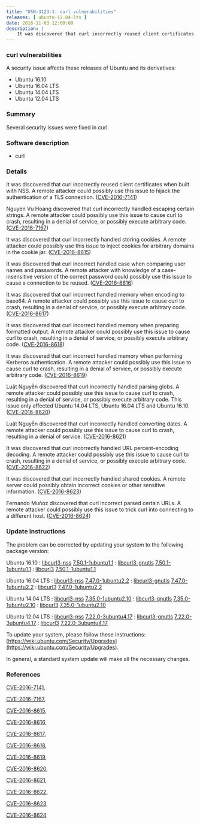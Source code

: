 ```yaml
---
title: "USN-3123-1: curl vulnerabilities"
releases: [ ubuntu-12.04-lts ]
date: 2016-11-03 12:00:00
description: |
    It was discovered that curl incorrectly reused client certificates when built with NSS. A remote attacker could possibly use this issue to hijack the authentication of a TLS connection. ([CVE-2016-7141](http://people.ubuntu.com/~ubuntu-security/cve/CVE-2016-7141))
--- 
```

 
### curl vulnerabilities

A security issue affects these releases of Ubuntu and its derivatives:

* Ubuntu 16.10
* Ubuntu 16.04 LTS
* Ubuntu 14.04 LTS
* Ubuntu 12.04 LTS

### Summary

Several security issues were fixed in curl. 

### Software description

* curl 

### Details

It was discovered that curl incorrectly reused client certificates when built with NSS. A remote attacker could possibly use this issue to hijack the authentication of a TLS connection. ([CVE-2016-7141](http://people.ubuntu.com/~ubuntu-security/cve/CVE-2016-7141))

Nguyen Vu Hoang discovered that curl incorrectly handled escaping certain strings. A remote attacker could possibly use this issue to cause curl to crash, resulting in a denial of service, or possibly execute arbitrary code. ([CVE-2016-7167](http://people.ubuntu.com/~ubuntu-security/cve/CVE-2016-7167))

It was discovered that curl incorrectly handled storing cookies. A remote attacker could possibly use this issue to inject cookies for arbitrary domains in the cookie jar. ([CVE-2016-8615](http://people.ubuntu.com/~ubuntu-security/cve/CVE-2016-8615))

It was discovered that curl incorrect handled case when comparing user names and passwords. A remote attacker with knowledge of a case-insensitive version of the correct password could possibly use this issue to cause a connection to be reused. ([CVE-2016-8616](http://people.ubuntu.com/~ubuntu-security/cve/CVE-2016-8616))

It was discovered that curl incorrect handled memory when encoding to base64. A remote attacker could possibly use this issue to cause curl to crash, resulting in a denial of service, or possibly execute arbitrary code. ([CVE-2016-8617](http://people.ubuntu.com/~ubuntu-security/cve/CVE-2016-8617))

It was discovered that curl incorrect handled memory when preparing formatted output. A remote attacker could possibly use this issue to cause curl to crash, resulting in a denial of service, or possibly execute arbitrary code. ([CVE-2016-8618](http://people.ubuntu.com/~ubuntu-security/cve/CVE-2016-8618))

It was discovered that curl incorrect handled memory when performing Kerberos authentication. A remote attacker could possibly use this issue to cause curl to crash, resulting in a denial of service, or possibly execute arbitrary code. ([CVE-2016-8619](http://people.ubuntu.com/~ubuntu-security/cve/CVE-2016-8619))

Luật Nguyễn discovered that curl incorrectly handled parsing globs. A remote attacker could possibly use this issue to cause curl to crash, resulting in a denial of service, or possibly execute arbitrary code. This issue only affected Ubuntu 14.04 LTS, Ubuntu 16.04 LTS and Ubuntu 16.10. ([CVE-2016-8620](http://people.ubuntu.com/~ubuntu-security/cve/CVE-2016-8620))

Luật Nguyễn discovered that curl incorrectly handled converting dates. A remote attacker could possibly use this issue to cause curl to crash, resulting in a denial of service. ([CVE-2016-8621](http://people.ubuntu.com/~ubuntu-security/cve/CVE-2016-8621))

It was discovered that curl incorrectly handled URL percent-encoding decoding. A remote attacker could possibly use this issue to cause curl to crash, resulting in a denial of service, or possibly execute arbitrary code. ([CVE-2016-8622](http://people.ubuntu.com/~ubuntu-security/cve/CVE-2016-8622))

It was discovered that curl incorrectly handled shared cookies. A remote server could possibly obtain incorrect cookies or other sensitive information. ([CVE-2016-8623](http://people.ubuntu.com/~ubuntu-security/cve/CVE-2016-8623))

Fernando Muñoz discovered that curl incorrect parsed certain URLs. A remote attacker could possibly use this issue to trick curl into connecting to a different host. ([CVE-2016-8624](http://people.ubuntu.com/~ubuntu-security/cve/CVE-2016-8624)) 

### Update instructions

The problem can be corrected by updating your system to the following package version:

Ubuntu 16.10
 : [libcurl3-nss](https://launchpad.net/ubuntu/+source/curl) <span> [7.50.1-1ubuntu1.1](https://launchpad.net/ubuntu/+source/curl/7.50.1-1ubuntu1.1) </span> 
 : [libcurl3-gnutls](https://launchpad.net/ubuntu/+source/curl) <span> [7.50.1-1ubuntu1.1](https://launchpad.net/ubuntu/+source/curl/7.50.1-1ubuntu1.1) </span> 
 : [libcurl3](https://launchpad.net/ubuntu/+source/curl) <span> [7.50.1-1ubuntu1.1](https://launchpad.net/ubuntu/+source/curl/7.50.1-1ubuntu1.1) </span> 

Ubuntu 16.04 LTS
 : [libcurl3-nss](https://launchpad.net/ubuntu/+source/curl) <span> [7.47.0-1ubuntu2.2](https://launchpad.net/ubuntu/+source/curl/7.47.0-1ubuntu2.2) </span> 
 : [libcurl3-gnutls](https://launchpad.net/ubuntu/+source/curl) <span> [7.47.0-1ubuntu2.2](https://launchpad.net/ubuntu/+source/curl/7.47.0-1ubuntu2.2) </span> 
 : [libcurl3](https://launchpad.net/ubuntu/+source/curl) <span> [7.47.0-1ubuntu2.2](https://launchpad.net/ubuntu/+source/curl/7.47.0-1ubuntu2.2) </span> 

Ubuntu 14.04 LTS
 : [libcurl3-nss](https://launchpad.net/ubuntu/+source/curl) <span> [7.35.0-1ubuntu2.10](https://launchpad.net/ubuntu/+source/curl/7.35.0-1ubuntu2.10) </span> 
 : [libcurl3-gnutls](https://launchpad.net/ubuntu/+source/curl) <span> [7.35.0-1ubuntu2.10](https://launchpad.net/ubuntu/+source/curl/7.35.0-1ubuntu2.10) </span> 
 : [libcurl3](https://launchpad.net/ubuntu/+source/curl) <span> [7.35.0-1ubuntu2.10](https://launchpad.net/ubuntu/+source/curl/7.35.0-1ubuntu2.10) </span> 

Ubuntu 12.04 LTS
 : [libcurl3-nss](https://launchpad.net/ubuntu/+source/curl) <span> [7.22.0-3ubuntu4.17](https://launchpad.net/ubuntu/+source/curl/7.22.0-3ubuntu4.17) </span> 
 : [libcurl3-gnutls](https://launchpad.net/ubuntu/+source/curl) <span> [7.22.0-3ubuntu4.17](https://launchpad.net/ubuntu/+source/curl/7.22.0-3ubuntu4.17) </span> 
 : [libcurl3](https://launchpad.net/ubuntu/+source/curl) <span> [7.22.0-3ubuntu4.17](https://launchpad.net/ubuntu/+source/curl/7.22.0-3ubuntu4.17) </span> 

To update your system, please follow these instructions: [https://wiki.ubuntu.com/Security/Upgrades](https://wiki.ubuntu.com/Security/Upgrades).

In general, a standard system update will make all the necessary changes. 

### References

 [CVE-2016-7141](http://people.ubuntu.com/~ubuntu-security/cve/CVE-2016-7141), 

 [CVE-2016-7167](http://people.ubuntu.com/~ubuntu-security/cve/CVE-2016-7167), 

 [CVE-2016-8615](http://people.ubuntu.com/~ubuntu-security/cve/CVE-2016-8615), 

 [CVE-2016-8616](http://people.ubuntu.com/~ubuntu-security/cve/CVE-2016-8616), 

 [CVE-2016-8617](http://people.ubuntu.com/~ubuntu-security/cve/CVE-2016-8617), 

 [CVE-2016-8618](http://people.ubuntu.com/~ubuntu-security/cve/CVE-2016-8618), 

 [CVE-2016-8619](http://people.ubuntu.com/~ubuntu-security/cve/CVE-2016-8619), 

 [CVE-2016-8620](http://people.ubuntu.com/~ubuntu-security/cve/CVE-2016-8620), 

 [CVE-2016-8621](http://people.ubuntu.com/~ubuntu-security/cve/CVE-2016-8621), 

 [CVE-2016-8622](http://people.ubuntu.com/~ubuntu-security/cve/CVE-2016-8622), 

 [CVE-2016-8623](http://people.ubuntu.com/~ubuntu-security/cve/CVE-2016-8623), 

 [CVE-2016-8624](http://people.ubuntu.com/~ubuntu-security/cve/CVE-2016-8624)
 
